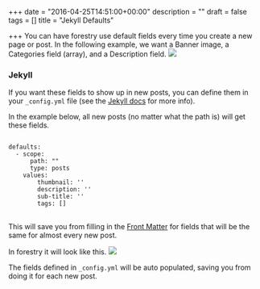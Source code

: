+++
date = "2016-04-25T14:51:00+00:00"
description = ""
draft = false
tags = []
title = "Jekyll Defaults"

+++
You can have forestry use default fields every time you create a new page or post. In the following example, we want a Banner image, a Categories field (array), and a Description field.
<img src="/docs/assets/images/forestry-default-fields.png">

### Jekyll
If you want these fields to show up in new posts, you can define them in your <code>_config.yml</code> file (see the <a href="https://jekyllrb.com/docs/configuration/#front-matter-defaults">Jekyll docs</a> for more info).

In the example below, all new posts (no matter what the path is) will get these fields.

<pre><code class="language-yml">
defaults:
  - scope:
      path: ""
      type: posts
    values:
        thumbnail: ''
        description: ''
        sub-title: ''
        tags: []
</code>
</pre>

This will save you from filling in the <a href="https://jekyllrb.com/docs/frontmatter/" target="_blank">Front Matter</a> for fields that will be the same for almost every new post.

In forestry it will look like this.
<img src="/docs/images/Screen Shot 2016-05-04 at 9.50.39 AM-1.png">

The fields defined in <code>_config.yml</code> will be auto populated, saving you from doing it for each new post.
